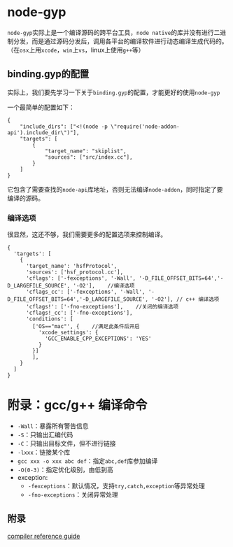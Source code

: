 # node-gyp

`node-gyp`实际上是一个编译源码的跨平台工具，`node native`的库并没有进行二进制分发，而是通过源码分发后，调用各平台的编译软件进行动态编译生成代码的。（在`osx`上用`xcode`，`win`上`vs`，linux上使用`g++`等）



## binding.gyp的配置

实际上，我们要先学习一下关于`binding.gyp`的配置，才能更好的使用`node-gyp`

一个最简单的配置如下：

```
{   
    "include_dirs": ["<!(node -p \"require('node-addon-api').include_dir\")"],
    "targets": [
        {
            "target_name": "skiplist",
            "sources": ["src/index.cc"],
        }
    ]
}
```

它包含了需要查找的`node-api`库地址，否则无法编译`node-addon`，同时指定了要编译的源码。



### 编译选项

很显然，这还不够，我们需要更多的配置选项来控制编译。

```
{
  'targets': [
    {
      'target_name': 'hsfProtocol',
      'sources': ['hsf_protocol.cc'],
      'cflags': ['-fexceptions', '-Wall', '-D_FILE_OFFSET_BITS=64','-D_LARGEFILE_SOURCE', '-O2'],    //编译选项
      'cflags_cc': ['-fexceptions', '-Wall', '-D_FILE_OFFSET_BITS=64','-D_LARGEFILE_SOURCE', '-O2'], // c++ 编译选项
      'cflags!': ['-fno-exceptions'],    //关闭的编译选项
      'cflags!_cc': ['-fno-exceptions'],
      'conditions': [
        ['OS=="mac"', {    //满足此条件后开启
          'xcode_settings': {
            'GCC_ENABLE_CPP_EXCEPTIONS': 'YES'
          }
        }]
        ],
    }
  ]
}
```







# 附录：gcc/g++ 编译命令

+ `-Wall`：暴露所有警告信息
+ `-S`：只输出汇编代码
+ `-C`：只输出目标文件，但不进行链接
+ `-lxxx`：链接某个库
+ `gcc xxx -o xxx abc def`：指定`abc,def`库参加编译
+ `-O(0-3)`：指定优化级别，由低到高
+ exception:
  + `-fexceptions`：默认情况，支持`try,catch,exception`等异常处理
  + `-fno-exceptions`：关闭异常处理



## 附录

[compiler reference guide](https://www.keil.com/support/man/docs/armclang_ref/armclang_ref_chr1418137380191.htm)